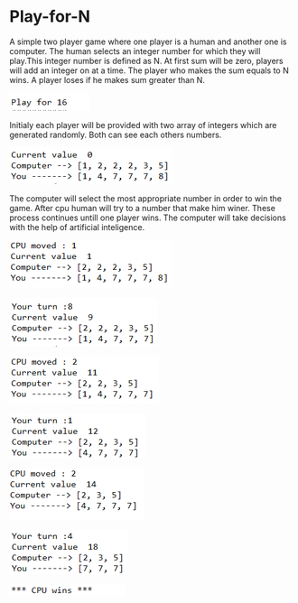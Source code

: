 # Play-for-N

A simple two player game where one player is a human and another one is computer. The human selects an integer number for which they will play.This integer number is defined as N. At first sum will be zero, players will add an integer on at a time. The player who makes the sum equals to N wins. A player loses if he makes sum greater than N.

![](https://github.com/nayem-cse/Play-for-N/blob/master/img1.PNG)

Initialy each player will be provided with two array of integers which are generated randomly. Both can see each others numbers.

![](https://github.com/nayem-cse/Play-for-N/blob/master/img2.PNG)

The computer will select the most appropriate number in order to win the game. After cpu human will try to a number that make him winer. These process continues untill one player wins. The computer will take decisions with the help of artificial inteligence.

![](https://github.com/nayem-cse/Play-for-N/blob/master/img3.PNG)

![](https://github.com/nayem-cse/Play-for-N/blob/master/img4.PNG)

![](https://github.com/nayem-cse/Play-for-N/blob/master/img5.PNG)

![](https://github.com/nayem-cse/Play-for-N/blob/master/img6.PNG)

![](https://github.com/nayem-cse/Play-for-N/blob/master/img7.PNG)

![](https://github.com/nayem-cse/Play-for-N/blob/master/img8.PNG)

![](https://github.com/nayem-cse/Play-for-N/blob/master/img9.PNG)

